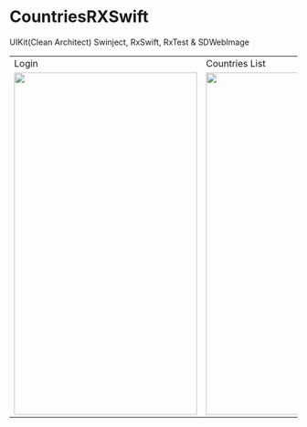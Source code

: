 # CountriesRXSwift
UIKit(Clean Architect) Swinject, RxSwift, RxTest &amp; SDWebImage

<table>
  <tr>
    <td>Login</td>
     <td>Countries List</td>
     <td>Countries Detail</td>
  </tr>
  <tr>
    <td><img src="https://user-images.githubusercontent.com/49708426/172105826-e9d2f6e0-07ce-43ea-9699-49d9a525f0e5.png" width=320 height=600></td>
    <td><img src="https://user-images.githubusercontent.com/49708426/172105926-5d30a1ae-30b0-45d9-8b39-e78ac54d3fba.png" width=320 height=600></td>
    <td><img src="https://user-images.githubusercontent.com/49708426/172106263-fb65ddb2-a54b-4fe5-acb0-d6357a534077.png" width=320 height=600></td>
   
  </tr>
  </table>
